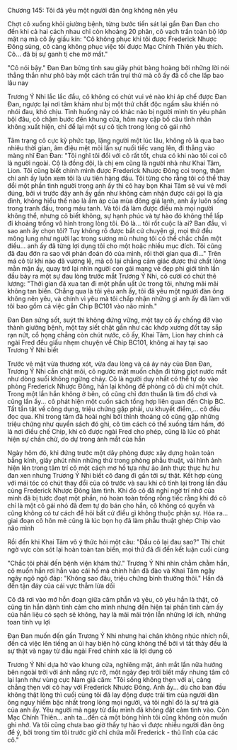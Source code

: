 




Chương 145: Tôi đã yêu một người đàn ông không nên yêu

Chợt cô xuống khỏi giường bệnh, từng bước tiến sát lại gần Đan Đan cho đến khi cả hai cách nhau chỉ còn khoảng 20 phân, cô vạch trần toàn bộ lớp mặt nạ mà cô ấy giấu kín: "Cô không phục khi tôi được Frederick Nhược Đông sủng, cô càng không phục việc tôi được Mạc Chính Thiên yêu thích. Cô... đã bị sự ganh tị che mờ mắt."

"Cô nói bậy." Đan Đan bừng tỉnh sau giây phút bàng hoàng bởi những lời nói thẳng thắn như phô bày một cách trần trụi thứ mà cô ấy đã cố che lấp bao lâu nay

Trương Ý Nhi lắc lắc đầu, cô không có chút vui vẻ nào khi áp chế được Đan Đan, ngược lại nơi tâm khảm như bị một thứ chất độc ngấm sâu khiến nó nhói đau, khó chịu. Tình huống này có khác nào bị người mình tin yêu phản bội đâu, cô chậm bước đến khung cửa, hôm nay cặp bồ câu tình nhân không xuất hiện, chỉ để lại một sự cô tịch trong lòng cô gái nhỏ


Tâm trạng cô cực kỳ phức tạp, lặng người một lúc lâu, không rõ là qua bao nhiêu thời gian, âm điệu mệt mỏi lẩn sự nuối tiếc vang lên, đi thẳng vào màng nhĩ Đan Đan: "Tôi nghĩ tôi đối với cô rất tốt, chưa có khi nào tôi coi cô là người ngoài. Cô là đồng đội, là chị em cũng là người nhà như Khai Tâm, Lion. Tôi cũng biết chính mình được Frederick Nhược Đông coi trọng, thậm chí anh ấy luôn xem tôi là ưu tiên hàng đầu. Tôi từng cho rằng tôi có thể thay đổi một phần tình người trong anh ấy thì cô hay bọn Khai Tâm sẽ vui vẻ mới đúng, bởi vì trước đây anh ấy gần như không cảm nhận được cái gọi là gia đình, không hiểu thế nào là ấm áp của mùa đông giá lạnh, anh ấy luôn sống trong tranh đấu, trong máu tanh. Và tôi đã làm được điều mà mọi người không thể, nhưng cô biết không, sự hạnh phúc và tự hào đó không thể lấp đi khoảng trống vô hình trong lòng tôi. Đó là... tôi rốt cuộc là ai? Ban đầu, vì sao anh ấy chọn tôi? Tuy không rõ được bất cứ chuyện gì, mọi thứ đều mông lung như người lạc trong sương mù nhưng tôi có thể chắc chắn một điều... anh ấy đã từng lợi dụng tôi cho một hoặc nhiều mục đích. Tôi cũng đã đau đớn ra sao với phán đoán đó của mình, rồi thời gian qua đi..." Trên má cô từ khi nào đã vương lệ, mà cô lại chẳng cảm giác được thứ chất lỏng mằn mặn ấy, quay trở lại nhìn người con gái mang vẻ đẹp phi giới tính lần đầu bày ra một sự đau lòng trước mắt Trương Ý Nhi, cô cười có chút thê lương: "Thời gian đã xua tan đi một phần uất ức trong tôi, nhưng mãi mãi không tan biến. Chẳng qua là tôi yêu anh ấy, tôi đã yêu một người đàn ông không nên yêu, và chính vì yêu mà tôi chấp nhận những gì anh ấy đã làm với tôi bao gồm cả việc gắn Chip BC101 vào não mình."

Đan Đan sửng sốt, suýt thì không đứng vững, một tay cô ấy chống đỡ vào thành giường bệnh, một tay siết chặt gần như các khớp xương đốt tay sắp rạn nứt, cổ họng chẳng còn chút nước, cô ấy, Khai Tâm, Lion hay chính cả ngài Fred đều giấu nhẹm chuyện về Chip BC101, không ai hay tại sao Trương Ý Nhi biết

Trước vẻ mặt vừa thương xót, vừa đau lòng và cả áy náy của Đan Đan, Trương Ý Nhi cắn chặt môi, cô ngước mặt muốn chặn đi từng giọt nước mắt như dòng suối không ngừng chảy. Cô là người duy nhất có thể tự do vào phòng Frederick Nhược Đông, hắn lại không đề phòng cô dù chỉ một chút. Trong một lần hắn không ở bên, cô cũng chỉ đơn thuần là tìm đồ chơi và cũng lần ấy... cô phát hiện một cuốn sách tổng hợp liên quan đến Chip BC. Tất tần tật về công dụng, triệu chứng gặp phải, ưu khuyết điểm,... cô đều đọc qua. Khi trong tâm đã hoài nghi bởi thỉnh thoảng cô cũng gặp những triệu chứng như quyển sách đó ghi, cô tìm cách có thể xuống tầm hầm, đó là nơi điều chế Chip, khi cô được ngài Fred cho phép, cũng là lúc cô phát hiện sự chần chừ, do dự trong ánh mắt của hắn

Ngày hôm đó, khi đứng trước một dãy phòng được xây dựng hoàn toàn bằng kính, giây phút nhìn những thứ trong phòng phẫu thuật, vài hình ảnh hiện lên trong tâm trí cô một cách mơ hồ tựa như ảo ảnh thực thực hư hư đan xen nhưng Trương Ý Nhi biết cô đang đi gần tới sự thật. Kết hợp cùng với mái tóc có chút thay đổi của cô trước và sau khi cô tỉnh lại trong lần đầu cùng Frederick Nhược Đông làm tình. Khi đó cô đã nghi ngờ trí nhớ của mình đã bị tước đoạt một phần, nó hoàn toàn trống rỗng tiếc rằng khi đó cô chỉ là một cô gái nhỏ đã đem tự do bán cho hắn, cô không có quyền và cũng không có tư cách để hỏi bất cứ điều gì không thuộc phận sự. Hóa ra... giai đoạn cô hôn mê cũng là lúc bọn họ đã làm phẫu thuật ghép Chip vào não mình

Rồi đến khi Khai Tâm vô ý thức hỏi một câu: "Đầu cô lại đau sao?" Thì chút ngờ vực còn sót lại hoàn toàn tan biến, mọi thứ đã đi đến kết luận cuối cùng

"Chắc tôi phải đến bệnh viện khám thử." Trương Ý Nhi nhìn chằm chằm hắn, cô muốn hắn rơi hẳn vào cái hố mà chính hắn đã đào và Khai Tâm ngây ngây ngô ngô đáp: "Không sao đâu, triệu chứng bình thường thôi." Hắn đã đến tận đáy của cái vực thẳm lừa dối

Cô đã rơi vào mớ hỗn đoạn giữa căm phẫn và yêu, cô yêu hắn là thật, cô cũng tin hắn dành tình cảm cho mình nhưng đến hiện tại phần tình cảm ấy của hắn liệu có sạch sẽ không, hay là mãi mãi trộn lẫn những lợi ích, những toan tính vụ lợi

Đan Đan muốn đến gần Trương Ý Nhi nhưng hai chân không nhúc nhích nổi, đến cả việc lên tiếng an ủi hay biện hộ cũng không thể bởi vì tất thảy đều là sự thật và ngay từ đầu ngài Fred chính xác là lợi dụng cô

Trương Ý Nhi dựa hờ vào khung cửa, nghiêng mặt, ánh mắt lần nữa hướng bên ngoài trời với ánh nắng rực rỡ, một ngày đẹp trời biết mấy nhưng tâm cô lại lạnh như vùng cực Nam giá căm: "Tôi sống không thẹn với ai, càng chẳng thẹn với cô hay với Frederick Nhược Đông. Anh ấy... dù cho ban đầu không thật lòng thì cuối cùng tôi đã lay động được trái tim của người đàn ông nguy hiểm bậc nhất trong lòng mọi người, và tôi nghĩ đó là sự trả giá của anh ấy. Yêu người mà ngay từ đầu mình đã không đặt cảm tình vào. Còn Mạc Chính Thiên... anh ta...đến cả một bóng hình tôi cũng không còn muốn ghi nhớ. Và tôi cũng chưa bao giờ thấy tự hào vì được nhiều người đàn ông để ý, bởi trong tim tôi trước giờ chỉ chứa mỗi Frederick - thủ lĩnh của các cô."




